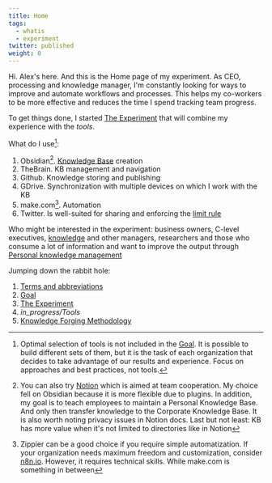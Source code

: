 ```yaml
---
title: Home
tags:
  - whatis
  - experiment
twitter: published
weight: 0
---
```


Hi. Alex's here. And this is the Home page of my experiment. As CEO, processing and knowledge manager, I'm constantly looking for ways to improve and automate workflows and processes. This helps my co-workers to be more effective and reduces the time I spend tracking team progress.

To get things done, I started [The Experiment](The%20Experiment.md) that will combine my experience with the *tools*.

What do I use[^202211131536-1]:

1. Obsidian[^202211131536-2]. [Knowledge Base](Knowledge%20Base.md) creation
1. TheBrain. KB management and navigation
1. Github. Knowledge storing and publishing
1. GDrive. Synchronization with multiple devices on which I work with the KB
1. make.com[^202211131536-3]. Automation
1. Twitter. Is well-suited for sharing and enforcing the [limit rule](The%20Experiment.md)

[^202211131536-1]: Optimal selection of tools is not included in the [Goal](Goal.md). It is possible to build different sets of them, but it is the task of each organization that decides to take advantage of our results and experience. Focus on approaches and best practices, not tools.
[^202211131536-2]: You can also try [Notion](https://www.notion.so/) which is aimed at team cooperation. My choice fell on Obsidian because it is more flexible due to plugins. In addition, my goal is to teach employees to maintain a Personal Knowledge Base. And only then transfer knowledge to the Corporate Knowledge Base. It is also worth noting privacy issues in Notion docs. Last but not least: KB has more value when it's not limited to directories like in Notion
[^202211131536-3]: Zippier can be a good choice if you require simple automatization. If your organization needs maximum freedom and customization, consider [n8n.io](n8n.io). However, it requires technical skills. While make.com is something in between

Who might be interested in the experiment: business owners, C-level executives, [knowledge](in_progress\Raw\Role.%20Knowledge%20manager.md) and other managers, researchers and those who consume a lot of information and want to improve the output through [Personal knowledge management](https://en.wikipedia.org/wiki/Personal_knowledge_management)

Jumping down the rabbit hole:

1. [Terms and abbreviations](Terms%20and%20abbreviations.md)
1. [Goal](Goal.md)
1. [The Experiment](The%20Experiment.md)
1. *in_progress/Tools*
1. [Knowledge Forging Methodology](Knowledge%20Forging%20Methodology.md)
